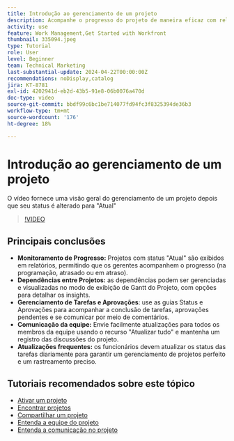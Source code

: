 ```yaml
---
title: Introdução ao gerenciamento de um projeto
description: Acompanhe o progresso do projeto de maneira eficaz com relatórios, gerencie dependências por meio de visualizações de Gantt, monitore tarefas e aprovações, aprimore a comunicação da equipe e garanta fluxos de trabalho tranquilos com atualizações frequentes.
activity: use
feature: Work Management,Get Started with Workfront
thumbnail: 335094.jpeg
type: Tutorial
role: User
level: Beginner
team: Technical Marketing
last-substantial-update: 2024-04-22T00:00:00Z
recommendations: noDisplay,catalog
jira: KT-8781
exl-id: 4202941d-eb2d-43b5-91e8-06b0076a470d
doc-type: video
source-git-commit: bbdf99c6bc1be714077fd94fc3f8325394de36b3
workflow-type: tm+mt
source-wordcount: '176'
ht-degree: 18%

---
```


# Introdução ao gerenciamento de um projeto

O vídeo fornece uma visão geral do gerenciamento de um projeto depois que seu status é alterado para &quot;Atual&quot; &#x200B;

>[!VIDEO](https://video.tv.adobe.com/v/3445172/?quality=12&learn=on&enablevpops=1&captions=por_br)

## Principais conclusões

* **Monitoramento de Progresso:** Projetos com status &quot;Atual&quot; são exibidos em relatórios, permitindo que os gerentes acompanhem o progresso (na programação, atrasado ou em atraso).
* **Dependências entre Projetos:** as dependências podem ser gerenciadas e visualizadas no modo de exibição de Gantt do Projeto, com opções para detalhar os insights.
* **Gerenciamento de Tarefas e Aprovações**: use as guias Status e Aprovações para acompanhar a conclusão de tarefas, aprovações pendentes e se comunicar por meio de comentários.
* **Comunicação da equipe:** Envie facilmente atualizações para todos os membros da equipe usando o recurso &quot;Atualizar tudo&quot; e mantenha um registro das discussões do projeto.
* **Atualizações frequentes:** os funcionários devem atualizar os status das tarefas diariamente para garantir um gerenciamento de projetos perfeito e um rastreamento preciso. &#x200B;


## Tutoriais recomendados sobre este tópico

* [Ativar um projeto](/help/manage-work/projects/take-a-project-live.md)
* [Encontrar projetos](/help/manage-work/projects/find-projects.md)
* [Compartilhar um projeto](/help/manage-work/projects/share-a-project.md)
* [Entenda a equipe do projeto](/help/manage-work/projects/understand-the-project-team.md)
* [Entenda a comunicação no projeto](/help/manage-work/projects/understand-project-communication.md)
